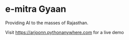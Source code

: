 e-mitra Gyaan
=============


Providing AI to the masses of Rajasthan.

Visit <https://arjoonn.pythonanywhere.com> for a live demo
